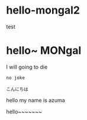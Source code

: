 # hello-mongal2
test

# hello~ MONgal
I will going to die

`no joke`


```text
こんにちは
```

hello my name is azuma

hello~~~~~~~
